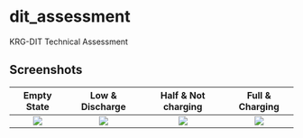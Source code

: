 # dit_assessment

KRG-DIT Technical Assessment

## Screenshots

Empty State                |   Low & Discharge         |   Half & Not charging     |   Full & Charging
:-------------------------:|:-------------------------:|:-------------------------:|:-------------------------:
![](https://github.com/user-attachments/assets/49cfbc37-4db6-4a2d-974d-8fb48952612e)|![](https://github.com/user-attachments/assets/4d362f8b-537a-4216-9775-55f798902988)|![](https://github.com/user-attachments/assets/30860078-5162-4e5d-8670-1dfccfbd8b65)|![](https://github.com/user-attachments/assets/21bc5ba3-0175-4251-a189-68cb82e961df)
